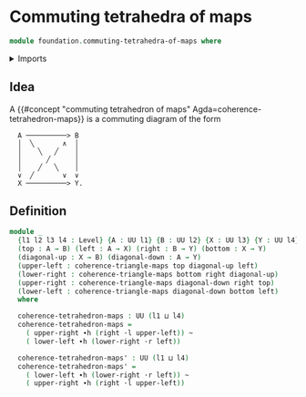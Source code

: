 # Commuting tetrahedra of maps

```agda
module foundation.commuting-tetrahedra-of-maps where
```

<details><summary>Imports</summary>

```agda
open import foundation.universe-levels
open import foundation.whiskering-homotopies-composition

open import foundation-core.commuting-triangles-of-maps
open import foundation-core.homotopies
```

</details>

## Idea

A {{#concept "commuting tetrahedron of maps" Agda=coherence-tetrahedron-maps}}
is a commuting diagram of the form

```text
  A ──────────> B
  │  ╲       ∧  │
  │    ╲   ╱    │
  │      ╱      │
  │    ╱   ╲    │
  ∨  ╱       ∨  ∨
  X ──────────> Y.
```

## Definition

```agda
module _
  {l1 l2 l3 l4 : Level} {A : UU l1} {B : UU l2} {X : UU l3} {Y : UU l4}
  (top : A → B) (left : A → X) (right : B → Y) (bottom : X → Y)
  (diagonal-up : X → B) (diagonal-down : A → Y)
  (upper-left : coherence-triangle-maps top diagonal-up left)
  (lower-right : coherence-triangle-maps bottom right diagonal-up)
  (upper-right : coherence-triangle-maps diagonal-down right top)
  (lower-left : coherence-triangle-maps diagonal-down bottom left)
  where

  coherence-tetrahedron-maps : UU (l1 ⊔ l4)
  coherence-tetrahedron-maps =
    ( upper-right ∙h (right ·l upper-left)) ~
    ( lower-left ∙h (lower-right ·r left))

  coherence-tetrahedron-maps' : UU (l1 ⊔ l4)
  coherence-tetrahedron-maps' =
    ( lower-left ∙h (lower-right ·r left)) ~
    ( upper-right ∙h (right ·l upper-left))
```
